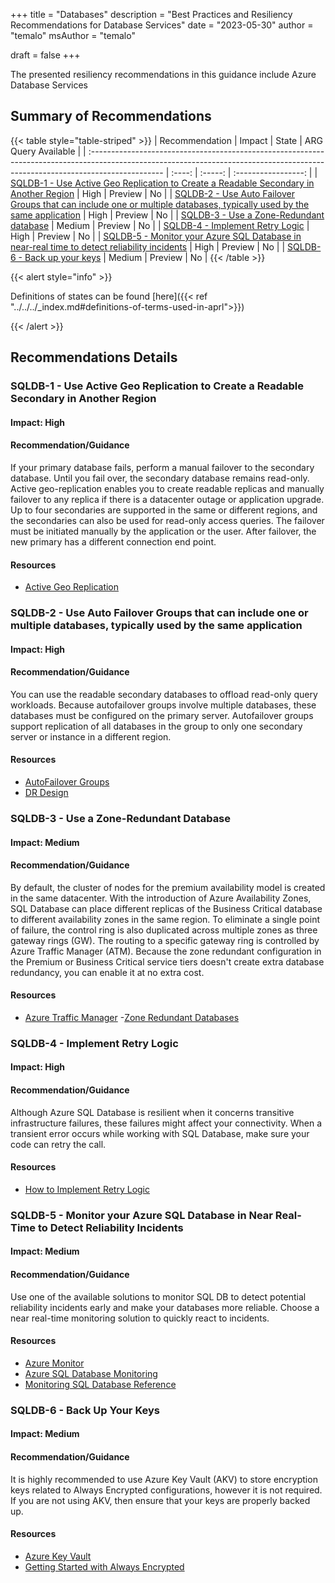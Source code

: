 +++
title = "Databases"
description = "Best Practices and Resiliency Recommendations for Database Services"
date = "2023-05-30"
author = "temalo"
msAuthor = "temalo"

draft = false
+++

The presented resiliency recommendations in this guidance include Azure Database Services

## Summary of Recommendations

{{< table style="table-striped" >}}
| Recommendation                                                                                                                                                                  | Impact  |  State  | ARG Query Available |
| :------------------------------------------------------------------------------------------------------------------------------------------------------------------------------ | :----:  | :-----: | :-----------------: |
| [SQLDB-1 - Use Active Geo Replication to Create a Readable Secondary in Another Region](#sqldb-1---use-active-geo-replication-to-create-a-readable-secondary-in-another-region)                   | High  | Preview |         No          |
| [SQLDB-2 - Use Auto Failover Groups that can include one or multiple databases, typically used by the same application](#sqldb-2---use-auto-failover-groups-that-can-include-one-or-multiple-databases-typically-used-by-the-same-application)                                                 |  High    | Preview |         No          |
| [SQLDB-3 - Use a Zone-Redundant database](#sqldb-3---use-a-zone-redundant-database)                                                       | Medium  | Preview |         No          |
| [SQLDB-4 - Implement Retry Logic](#sqldb-4---implement-retry-logic)                                                                             |  High   | Preview |         No          |
| [SQLDB-5 - Monitor your Azure SQL Database in near-real time to detect reliability incidents](#sqldb-5---monitor-your-azure-sql-database-in-near-real-time-to-detect-reliability-incidents)                                                                               |  High   | Preview |         No          |
| [SQLDB-6 - Back up your keys](#sqldb-6---back-up-your-keys)                                                   |  Medium    | Preview |         No          |
{{< /table >}}

{{< alert style="info" >}}

Definitions of states can be found [here]({{< ref "../../../_index.md#definitions-of-terms-used-in-aprl">}})

{{< /alert >}}

## Recommendations Details

### SQLDB-1 - Use Active Geo Replication to Create a Readable Secondary in Another Region

#### Impact: High

#### Recommendation/Guidance
If your primary database fails, perform a manual failover to the secondary database. Until you fail over, the secondary database remains read-only. Active geo-replication enables you to create readable replicas and manually failover to any replica if there is a datacenter outage or application upgrade. Up to four secondaries are supported in the same or different regions, and the secondaries can also be used for read-only access queries. The failover must be initiated manually by the application or the user. After failover, the new primary has a different connection end point.

#### Resources
- [Active Geo Replication](https://learn.microsoft.com/en-us/azure/azure-sql/database/active-geo-replication-overview)

### SQLDB-2 - Use Auto Failover Groups that can include one or multiple databases, typically used by the same application

#### Impact: High

#### Recommendation/Guidance
You can use the readable secondary databases to offload read-only query workloads. Because autofailover groups involve multiple databases, these databases must be configured on the primary server. Autofailover groups support replication of all databases in the group to only one secondary server or instance in a different region.

#### Resources
- [AutoFailover Groups](https://learn.microsoft.com/en-us/azure/azure-sql/database/auto-failover-group-overview?tabs=azure-powershell)
- [DR Design](https://learn.microsoft.com/en-us/azure/azure-sql/database/designing-cloud-solutions-for-disaster-recovery)

### SQLDB-3 - Use a Zone-Redundant Database

#### Impact: Medium

#### Recommendation/Guidance
By default, the cluster of nodes for the premium availability model is created in the same datacenter. With the introduction of Azure Availability Zones, SQL Database can place different replicas of the Business Critical database to different availability zones in the same region. To eliminate a single point of failure, the control ring is also duplicated across multiple zones as three gateway rings (GW). The routing to a specific gateway ring is controlled by Azure Traffic Manager (ATM). Because the zone redundant configuration in the Premium or Business Critical service tiers doesn't create extra database redundancy, you can enable it at no extra cost.

#### Resources
- [Azure Traffic Manager](https://learn.microsoft.com/en-us/azure/traffic-manager/traffic-manager-overview)
-[Zone Redundant Databases](https://learn.microsoft.com/en-us/azure/azure-sql/database/high-availability-sla)

### SQLDB-4 - Implement Retry Logic

#### Impact: High

#### Recommendation/Guidance
Although Azure SQL Database is resilient when it concerns transitive infrastructure failures, these failures might affect your connectivity. When a transient error occurs while working with SQL Database, make sure your code can retry the call.

#### Resources
- [How to Implement Retry Logic](https://learn.microsoft.com/en-us/azure/azure-sql/database/troubleshoot-common-connectivity-issues)

### SQLDB-5 - Monitor your Azure SQL Database in Near Real-Time to Detect Reliability Incidents

#### Impact: Medium

#### Recommendation/Guidance
Use one of the available solutions to monitor SQL DB to detect potential reliability incidents early and make your databases more reliable. Choose a near real-time monitoring solution to quickly react to incidents.

#### Resources
- [Azure Monitor](https://learn.microsoft.com/en-us/azure/azure-monitor/insights/azure-sql#analyze-data-and-create-alerts)
- [Azure SQL Database Monitoring](https://learn.microsoft.com/en-us/azure/azure-sql/database/monitoring-sql-database-azure-monitor)
- [Monitoring SQL Database Reference](https://learn.microsoft.com/en-us/azure/azure-sql/database/monitoring-sql-database-azure-monitor-reference)

### SQLDB-6 - Back Up Your Keys

#### Impact: Medium

#### Recommendation/Guidance
It is highly recommended to use Azure Key Vault (AKV) to store encryption keys related to Always Encrypted configurations, however it is not required. If you are not using AKV, then ensure that your keys are properly backed up.

#### Resources
- [Azure Key Vault](https://learn.microsoft.com/en-us/azure/key-vault/general/overview)
- [Getting Started with Always Encrypted](https://learn.microsoft.com/en-us/azure/azure-sql/database/always-encrypted-landing?view=azuresql)
